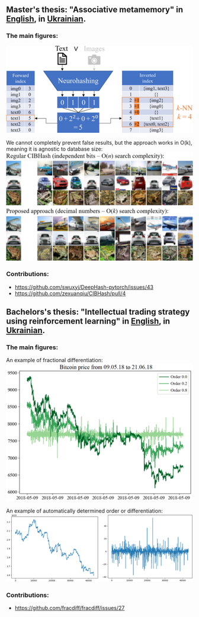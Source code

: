 ## Master's thesis: "Associative metamemory" in [English](masters/thesis_eng.pdf), in [Ukrainian](masters/thesis_ukr.pdf).

### The main figures:

![](masters/assets/figure_7_eng.png)

We cannot completely prevent false results, but the approach works in O(k), meaning it is agnostic to database size:
![](masters/assets/figure_15_eng.png)

### Contributions:
* https://github.com/swuxyj/DeepHash-pytorch/issues/43
* https://github.com/zexuanqiu/CIBHash/pull/4

## Bachelors's thesis: "Intellectual trading strategy using reinforcement learning" in [English](bachelors/thesis_eng.pdf), in [Ukrainian](bachelors/thesis_ukr.pdf).

### The main figures:

An example of fractional differentiation:
![](bachelors/assets/figure_4_eng.png)

An example of automatically determined order or differentiation:
![](bachelors/assets/figure_6.png)

### Contributions:
* https://github.com/fracdiff/fracdiff/issues/27
